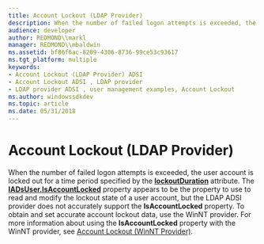```yaml
---
title: Account Lockout (LDAP Provider)
description: When the number of failed logon attempts is exceeded, the user account is locked out for a time period specified by the lockoutDuration attribute.
audience: developer
author: REDMOND\\markl
manager: REDMOND\\mbaldwin
ms.assetid: bf86f6ac-8209-4306-8736-99ce53c93617
ms.tgt_platform: multiple
keywords:
- Account Lockout (LDAP Provider) ADSI
- Account Lockout ADSI , LDAP provider
- LDAP provider ADSI , user management examples, Account Lockout
ms.author: windowssdkdev
ms.topic: article
ms.date: 05/31/2018
---
```


# Account Lockout (LDAP Provider)

When the number of failed logon attempts is exceeded, the user account is locked out for a time period specified by the [**lockoutDuration**](https://msdn.microsoft.com/library/ms676840) attribute. The [**IADsUser.IsAccountLocked**](iadsuser-property-methods.md) property appears to be the property to use to read and modify the lockout state of a user account, but the LDAP ADSI provider does not accurately support the **IsAccountLocked** property. To obtain and set accurate account lockout data, use the WinNT provider. For more information about using the **IsAccountLocked** property with the WinNT provider, see [Account Lockout (WinNT Provider)](winnt-account-lockout.md).

 

 




